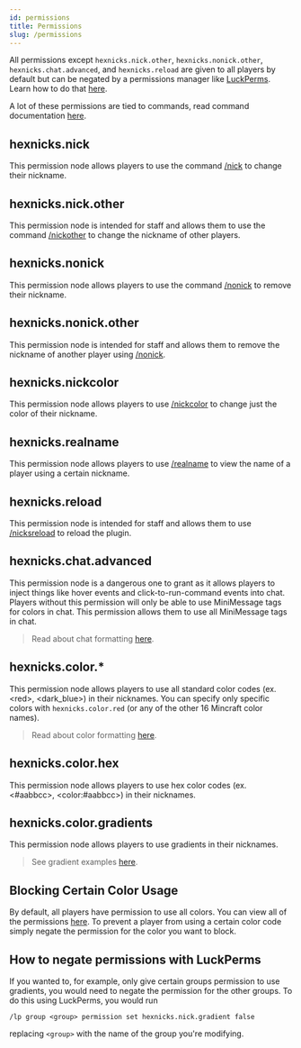 ```yaml
---
id: permissions
title: Permissions
slug: /permissions
---
```


All permissions except `hexnicks.nick.other`, `hexnicks.nonick.other`, `hexnicks.chat.advanced`, and `hexnicks.reload` are given to all players by default but can be negated by a permissions manager like [LuckPerms](https://luckperms.net/). Learn how to do that [here](#how-to-negate-permissions-with-LuckPerms).

A lot of these permissions are tied to commands, read command documentation [here](https://github.com/Majekdor/HexNicks/wiki/Commands).

## hexnicks.nick

This permission node allows players to use the command [/nick](https://github.com/Majekdor/HexNicks/wiki/Commands#nick) to change their nickname.

## hexnicks.nick.other

This permission node is intended for staff and allows them to use the command [/nickother](https://github.com/Majekdor/HexNicks/wiki/Commands#nickother) to change the nickname of other players.

## hexnicks.nonick

This permission node allows players to use the command [/nonick](https://github.com/Majekdor/HexNicks/wiki/Commands#nonick) to remove their nickname.

## hexnicks.nonick.other

This permission node is intended for staff and allows them to remove the nickname of another player using [/nonick](https://github.com/Majekdor/HexNicks/wiki/Commands#nonick).

## hexnicks.nickcolor

This permission node allows players to use [/nickcolor](https://github.com/Majekdor/HexNicks/wiki/Commands#nickcolor) to change just the color of their nickname.

## hexnicks.realname

This permission node allows players to use [/realname](https://github.com/Majekdor/HexNicks/wiki/Commands#realname) to view the name of a player using a certain nickname.

## hexnicks.reload

This permission node is intended for staff and allows them to use [/nicksreload](https://github.com/Majekdor/HexNicks/wiki/Commands#nicksreload) to reload the plugin.

## hexnicks.chat.advanced

This permission node is a dangerous one to grant as it allows players to inject things like hover events and click-to-run-command events into chat. Players without this permission will only be able to use MiniMessage tags for colors in chat. This permission allows them to use all MiniMessage tags in chat.

> Read about chat formatting [here](https://hexnicks.majek.dev/chat-formatting).

## hexnicks.color.*

This permission node allows players to use all standard color codes (ex. \<red\>, \<dark_blue\>) in their nicknames. You can specify only specific colors with `hexnicks.color.red` (or any of the other 16 Mincraft color names).

> Read about color formatting [here](https://hexnicks.majek.dev/color-formatting).

## hexnicks.color.hex

This permission node allows players to use hex color codes (ex. \<#aabbcc\>, \<color:#aabbcc\>) in their nicknames.

## hexnicks.color.gradients

This permission node allows players to use gradients in their nicknames.

> See gradient examples [here](https://hexnicks.majek.dev/color-formatting#gradients).

## Blocking Certain Color Usage

By default, all players have permission to use all colors. You can view all of the permissions [here](https://github.com/MajekDev/HexNicks/blob/main/src/main/resources/plugin.yml#L60). To prevent a player from using a certain color code simply negate the permission for the color you want to block.

## How to negate permissions with LuckPerms

If you wanted to, for example, only give certain groups permission to use gradients, you would need to negate the permission for the other groups. To do this using LuckPerms, you would run
```
/lp group <group> permission set hexnicks.nick.gradient false
```
replacing `<group>` with the name of the group you're modifying.
